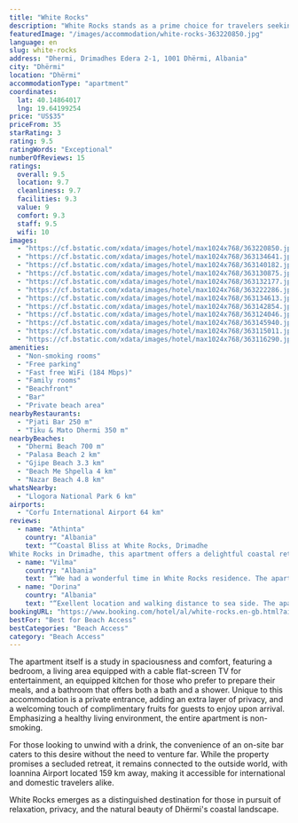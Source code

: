 ```yaml
---
title: "White Rocks"
description: "White Rocks stands as a prime choice for travelers seeking a serene beachfront escape in Dhërmi."
featuredImage: "/images/accommodation/white-rocks-363220850.jpg"
language: en
slug: white-rocks
address: "Dhermi, Drimadhes Edera 2-1, 1001 Dhërmi, Albania"
city: "Dhërmi"
location: "Dhërmi"
accommodationType: "apartment"
coordinates:
  lat: 40.14864017
  lng: 19.64199254
price: "US$35"
priceFrom: 35
starRating: 3
rating: 9.5
ratingWords: "Exceptional"
numberOfReviews: 15
ratings:
  overall: 9.5
  location: 9.7
  cleanliness: 9.7
  facilities: 9.3
  value: 9
  comfort: 9.3
  staff: 9.5
  wifi: 10
images:
  - "https://cf.bstatic.com/xdata/images/hotel/max1024x768/363220850.jpg?k=4a21a216418459ebb59405e2a0eed5405a7747c2c9da12cdcb84847d9b98187e&o=&hp=1"
  - "https://cf.bstatic.com/xdata/images/hotel/max1024x768/363134641.jpg?k=e0856a90dcd2eeaf61054872c3d5bc5d7c3aed3a63d1ba722ebbaf531cd7d6c7&o=&hp=1"
  - "https://cf.bstatic.com/xdata/images/hotel/max1024x768/363140182.jpg?k=cc0d6d9f494f6c5691da255db012f3c06170849d96bfd5e3eefd4d4dac5b4b42&o=&hp=1"
  - "https://cf.bstatic.com/xdata/images/hotel/max1024x768/363130875.jpg?k=24e54236365381af9b44a6ba591ae19316275d24b6f36022168edf942adfe069&o=&hp=1"
  - "https://cf.bstatic.com/xdata/images/hotel/max1024x768/363132177.jpg?k=fdce17b6c9bd2ecec31b4107b71e7a20583e48f246b36cc68ffb70e374c13526&o=&hp=1"
  - "https://cf.bstatic.com/xdata/images/hotel/max1024x768/363222286.jpg?k=b44d38c82b22b081807b7b3948eeb5d4cd6459013576d9d6285404aaacf36852&o=&hp=1"
  - "https://cf.bstatic.com/xdata/images/hotel/max1024x768/363134613.jpg?k=f1736c34a85195da6dec8e2c60a6fc821203fc090bbada49563c2224a0a1be5e&o=&hp=1"
  - "https://cf.bstatic.com/xdata/images/hotel/max1024x768/363142854.jpg?k=bbcedc64cb3e3e07875706c1eb09bf796699d9c5e1d6a2880824e84b6adcb15d&o=&hp=1"
  - "https://cf.bstatic.com/xdata/images/hotel/max1024x768/363124046.jpg?k=69a38741681e5ddc26e2a4dd0ca01270f93be6189a43a59097862ecdffb0542a&o=&hp=1"
  - "https://cf.bstatic.com/xdata/images/hotel/max1024x768/363145940.jpg?k=bfdaaca046d69b3bd857fdea7a8691fcb8c944554f3e876feb67954728a73630&o=&hp=1"
  - "https://cf.bstatic.com/xdata/images/hotel/max1024x768/363115011.jpg?k=a6f98c6602294405bfb715b7ba297fb40d62f164403eff71293510bf72e407d4&o=&hp=1"
  - "https://cf.bstatic.com/xdata/images/hotel/max1024x768/363116290.jpg?k=bc9e49c1ea40785ddde06ce240769d7815e64799531923dc4b6c430c75e8d2a2&o=&hp=1"
amenities:
  - "Non-smoking rooms"
  - "Free parking"
  - "Fast free WiFi (184 Mbps)"
  - "Family rooms"
  - "Beachfront"
  - "Bar"
  - "Private beach area"
nearbyRestaurants:
  - "Pjati Bar 250 m"
  - "Tiku & Mato Dhermi 350 m"
nearbyBeaches:
  - "Dhermi Beach 700 m"
  - "Palasa Beach 2 km"
  - "Gjipe Beach 3.3 km"
  - "Beach Me Shpella 4 km"
  - "Nazar Beach 4.8 km"
whatsNearby:
  - "Llogora National Park 6 km"
airports:
  - "Corfu International Airport 64 km"
reviews:
  - name: "Athinta"
    country: "Albania"
    text: "“Coastal Bliss at White Rocks, Drimadhe
White Rocks in Drimadhe, this apartment offers a delightful coastal retreat that guarantees relaxation and tranquility. The location is simply unbeatable, with breathtaking views of the sparkling...”"
  - name: "Vilma"
    country: "Albania"
    text: "“We had a wonderful time in White Rocks residence. The apartment was beautiful, comfortable, clean, had everything we needed to feel at home (well prepared small kitchen). The hosts provided everything we needed and were available at all times to...”"
  - name: "Dorina"
    country: "Albania"
    text: "“Exellent location and walking distance to sea side. The apartment was very nice and clean. Helpful host.”"
bookingURL: "https://www.booking.com/hotel/al/white-rocks.en-gb.html?aid=8035640"
bestFor: "Best for Beach Access"
bestCategories: "Beach Access"
category: "Beach Access"
---
```


The apartment itself is a study in spaciousness and comfort, featuring a bedroom, a living area equipped with a cable flat-screen TV for entertainment, an equipped kitchen for those who prefer to prepare their meals, and a bathroom that offers both a bath and a shower. Unique to this accommodation is a private entrance, adding an extra layer of privacy, and a welcoming touch of complimentary fruits for guests to enjoy upon arrival. Emphasizing a healthy living environment, the entire apartment is non-smoking.

For those looking to unwind with a drink, the convenience of an on-site bar caters to this desire without the need to venture far. While the property promises a secluded retreat, it remains connected to the outside world, with Ioannina Airport located 159 km away, making it accessible for international and domestic travelers alike.

White Rocks emerges as a distinguished destination for those in pursuit of relaxation, privacy, and the natural beauty of Dhërmi's coastal landscape.